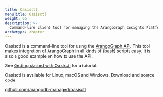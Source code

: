 ```yaml
---
title: Oasisctl
menuTitle: Oasisctl
weight: 65
description: >-
  Command-line client tool for managing the ArangoGraph Insights Platform
archetype: chapter
---
```

Oasisctl is a command-line tool for using the [ArangoGraph API](../../develop/http-api/_index.md).
This tool makes integration of ArangoGraph in all kinds of (bash) scripts easy.
It is also a good example on how to use the API.

See [Getting started with Oasisctl](../api/get-started.md) for a
tutorial.

Oasisctl is available for Linux, macOS and Windows.
Download and source code:

[github.com/arangodb-managed/oasisctl](https://github.com/arangodb-managed/oasisctl/)
